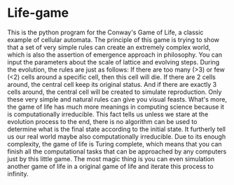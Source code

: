 # Life-game
This is the python program for the Conway's Game of Life, a classic example of cellular automata. The principle of this game is trying to show that a set of very simple rules can create an extremely complex world, which is also the assertion of emergence approach in philosophy.
You can input the parameters about the scale of lattice and evolving steps. During the evolution, the rules are just as follows: If there are too many (>3) or few (<2) cells around a specific cell, then this cell will die. If there are 2 cells around, the central cell keep its original status. And if there are exactly 3 cells around, the central cell will be created to simulate reproduction. Only these very simple and natural rules can give you visual feasts.
What's more, the game of life has much more meanings in computing science because it is computationally irreducible. This fact tells us unless we stare at the evolution process to the end, there is no algorithm can be used to determine what is the final state according to the initial state. It furtherly tell us our real world maybe also computationally irreducible. Due to its enough complexity, the game of life is Turing complete, which means that you can finish all the computational tasks that can be approached by any computers just by this little game. The most magic thing is you can even simulation another game of life in a original game of life and iterate this process to infinity.
